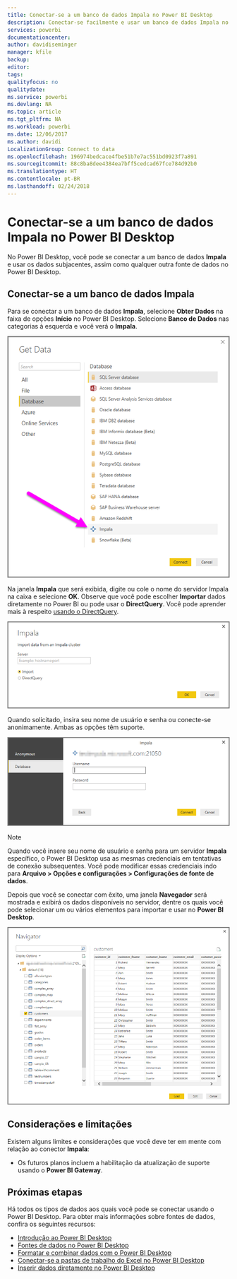 ```yaml
---
title: Conectar-se a um banco de dados Impala no Power BI Desktop
description: Conectar-se facilmente e usar um banco de dados Impala no Power BI Desktop
services: powerbi
documentationcenter: 
author: davidiseminger
manager: kfile
backup: 
editor: 
tags: 
qualityfocus: no
qualitydate: 
ms.service: powerbi
ms.devlang: NA
ms.topic: article
ms.tgt_pltfrm: NA
ms.workload: powerbi
ms.date: 12/06/2017
ms.author: davidi
LocalizationGroup: Connect to data
ms.openlocfilehash: 196974bedcace4fbe51b7e7ac551bd0923f7a891
ms.sourcegitcommit: 88c8ba8dee4384ea7bff5cedcad67fce784d92b0
ms.translationtype: HT
ms.contentlocale: pt-BR
ms.lasthandoff: 02/24/2018
---
```

# <a name="connect-to-an-impala-database-in-power-bi-desktop"></a>Conectar-se a um banco de dados Impala no Power BI Desktop
No Power BI Desktop, você pode se conectar a um banco de dados **Impala** e usar os dados subjacentes, assim como qualquer outra fonte de dados no Power BI Desktop.

## <a name="connect-to-an-impala-database"></a>Conectar-se a um banco de dados Impala
Para se conectar a um banco de dados **Impala**, selecione **Obter Dados** na faixa de opções **Início** no Power BI Desktop. Selecione **Banco de Dados** nas categorias à esquerda e você verá o **Impala**.

![](media/desktop-connect-impala/connect_impala_2.png)

Na janela **Impala** que será exibida, digite ou cole o nome do servidor Impala na caixa e selecione **OK**. Observe que você pode escolher **Importar** dados diretamente no Power BI ou pode usar o **DirectQuery**. Você pode aprender mais à respeito [usando o DirectQuery](desktop-use-directquery.md).

![](media/desktop-connect-impala/connect_impala_3a.png)

Quando solicitado, insira seu nome de usuário e senha ou conecte-se anonimamente. Ambas as opções têm suporte.

![](media/desktop-connect-impala/connect_impala_4.png)

> [!NOTE]
> Quando você insere seu nome de usuário e senha para um servidor **Impala** específico, o Power BI Desktop usa as mesmas credenciais em tentativas de conexão subsequentes. Você pode modificar essas credenciais indo para **Arquivo > Opções e configurações > Configurações de fonte de dados**.
> 
> 

Depois que você se conectar com êxito, uma janela **Navegador** será mostrada e exibirá os dados disponíveis no servidor, dentre os quais você pode selecionar um ou vários elementos para importar e usar no **Power BI Desktop**.

![](media/desktop-connect-impala/connect_impala_5.png)

## <a name="considerations-and-limitations"></a>Considerações e limitações
Existem alguns limites e considerações que você deve ter em mente com relação ao conector **Impala**:

* Os futuros planos incluem a habilitação da atualização de suporte usando o **Power BI Gateway**.

## <a name="next-steps"></a>Próximas etapas
Há todos os tipos de dados aos quais você pode se conectar usando o Power BI Desktop. Para obter mais informações sobre fontes de dados, confira os seguintes recursos:

* [Introdução ao Power BI Desktop](desktop-getting-started.md)
* [Fontes de dados no Power BI Desktop](desktop-data-sources.md)
* [Formatar e combinar dados com o Power BI Desktop](desktop-shape-and-combine-data.md)
* [Conectar-se a pastas de trabalho do Excel no Power BI Desktop](desktop-connect-excel.md)   
* [Inserir dados diretamente no Power BI Desktop](desktop-enter-data-directly-into-desktop.md)   

